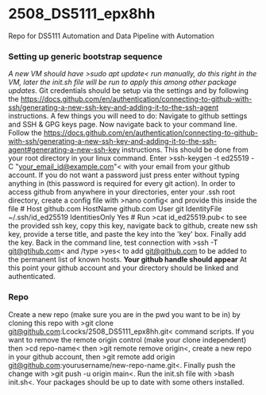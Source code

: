 # 2508_DS5111_epx8hh
Repo for DS5111 Automation and Data Pipeline with Automation

### Setting up generic bootstrap sequence
*A new VM should have >sudo apt update< run manually, do this right in the VM, later the init.sh file will be run to apply this among other package updates.*
Git credentials should be setup via the settings and by following the https://docs.github.com/en/authentication/connecting-to-github-with-ssh/generating-a-new-ssh-key-and-adding-it-to-the-ssh-agent instructions.
  A few things you will need to do:
    Navigate to github settings and SSH & GPG keys page. Now navigate back to your command line.
    Follow the https://docs.github.com/en/authentication/connecting-to-github-with-ssh/generating-a-new-ssh-key-and-adding-it-to-the-ssh-agent#generating-a-new-ssh-key instructions. This should be done from your root directory in your linux command.
      Enter >ssh-keygen -t ed25519 -C "your_email_id@example.com"< with your email from your github account.
      If you do not want a password just press enter without typing anything in (this password is required for every git action).
        In order to access github from anywhere in your directories, enter your .ssh root directory, create a config file with >nano config< and provide this inside the file 
          #
          Host github.com
              HostName github.com
              User git
              IdentityFile ~/.ssh/id_ed25519
              IdentitiesOnly Yes
          #
  Run >cat id_ed25519.pub< to see the provided ssh key, copy this key, navigate back to github, create new ssh key, provide a terse title, and paste the key into the 'key' box. Finally add the key.
  Back in the command line, test connection with >ssh -T git@gtihub.com< and /type >yes< to add git@github.com to be added to the permanent list of known hosts. **Your github handle should appear**
At this point your github account and your directory should be linked and authenticated.

### Repo
Create a new repo (make sure you are in the pwd you want to be in) by cloning this repo with >git clone git@github.com:Lcocks/2508_DS5111_epx8hh.git< command scripts.
  If you want to remove the remote origin control (make your clone independent) then >cd repo-name< then >git remote remove origin<, create a new repo in your github account, then >git remote add origin git@github.com:yourusername/new-repo-name.git<. Finally push the change with >git push -u origin main<.
Run the init.sh file with >bash init.sh<. Your packages should be up to date with some others installed.
